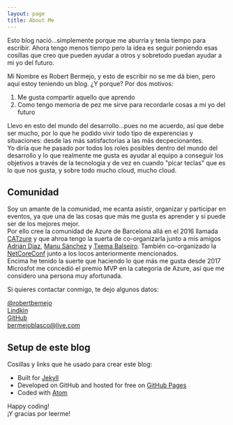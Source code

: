 ```yaml
---
layout: page
title: About Me
---
```


<p class="message">
  Esto blog nació...simplemente porque me aburría y tenía tiempo para escribir. Ahora tengo menos tiempo pero la idea es seguir poniendo esas cosillas que creo que pueden ayudar a otros y sobretodo puedan ayudar a mi yo del futuro.
</p>

Mi Nombre es Robert Bermejo, y esto de escribir no se me dá bien, pero aquí estoy teniendo un blog.
¿Y porque? Por dos motivos:  
1. Me gusta compartir aquello que aprendo  
2. Como tengo memoria de pez me sirve para recordarle cosas a mi yo del futuro  

Llevo en esto del mundo del desarrollo...pues no me acuerdo, así que debe ser mucho, por lo que he podido vivir todo tipo de experencias y situaciones: desde las más satisfactorias a las más decpecionantes.  
Yo diría que he pasado por todos los roles posibles dentro del mundo del desarrollo y lo que realmente me gusta es ayudar al equipo a conseguir los objetivos a través de la tecnología y de vez en cuando "picar teclas" que es lo que nos gusta, y sobre todo mucho cloud, mucho cloud.  

## Comunidad  
Soy un amante de la comunidad, me ecanta asistir, organizar y participar en eventos, ya que una de las cosas que más me gusta es aprender y si puede ser de los mejores mejor.  
Por ello cree la comunidad de Azure de Barcelona allá en el 2016 llamada [CATzure](https://www.meetup.com/es-ES/CATzure/) y que ahroa tengo la suerta de co-organizarla junto a mis amigos [Adrián Diaz](https://twitter.com/AdrianDiaz81), [Manu Sánchez](https://twitter.com/Manuss20) y [Txema Balseiro](https://twitter.com/tx_bals).
También co-organizado la [NetCoreConf](https://netcoreconf.com/) junto a los locos anteriormente mencionados.  
Encima he tenido la suerte que haciendo lo que más me gusta desde 2017 Microsfot me concedió el premio MVP en la categoria de Azure, así que me considero una persona muy afortunada.

Si quieres contactar conmigo, te dejo algunos datos:

[@robertbemejo](https://twitter.com/robertbemejo)  
[Lindkin](https://www.linkedin.com/in/robert-bermejo-blasco-75a73b2a/)  
[GitHub](https://github.com/bermejoblasco)  
[bermejoblasco@live.com](mailto:bermejoblasco@live.com)

## Setup de este blog

Cosillas y links que he usado para crear este blog:

* Built for [Jekyll](https://jekyllrb.com)
* Developed on GitHub and hosted for free on [GitHub Pages](https://pages.github.com)
* Coded with [Atom](https://atom.io)



Happy coding!  
¡Y gracias por leerme!